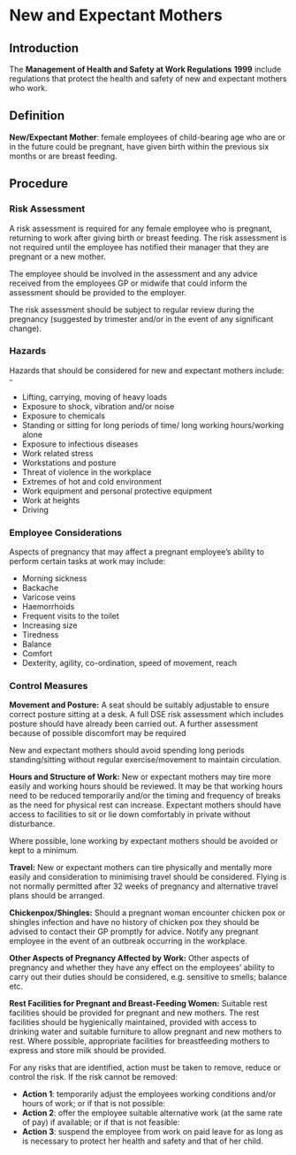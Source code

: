 # New and Expectant Mothers

## Introduction

The **Management of Health and Safety at Work Regulations** **1999** include regulations that protect the health and safety of new and expectant mothers who work. 

## Definition 

**New/Expectant Mother**: female employees of child-bearing age who are or in the future could be pregnant, have given birth within the previous six months or are breast feeding. 

## Procedure 

### Risk Assessment 

A risk assessment is required for any female employee who is pregnant, returning to work after giving birth or breast feeding. The risk assessment is not required until the employee has notified their manager that they are pregnant or a new mother. 

The employee should be involved in the assessment and any advice received from the employees GP or midwife that could inform the assessment should be provided to the employer. 

The risk assessment should be subject to regular review during the pregnancy (suggested by trimester and/or in the event of any significant change). 

### Hazards 

Hazards that should be considered for new and expectant mothers include: - 

- Lifting, carrying, moving of heavy loads 
- Exposure to shock, vibration and/or noise 
- Exposure to chemicals 
- Standing or sitting for long periods of time/ long working hours/working alone 
- Exposure to infectious diseases 
- Work related stress 
- Workstations and posture 
- Threat of violence in the workplace 
- Extremes of hot and cold environment 
- Work equipment and personal protective equipment 
- Work at heights 
- Driving 

### Employee Considerations 

Aspects of pregnancy that may affect a pregnant employee’s ability to perform certain tasks at work may include: 

- Morning sickness 
- Backache 
- Varicose veins 
- Haemorrhoids 
- Frequent visits to the toilet 
- Increasing size 
- Tiredness 
- Balance 
- Comfort 
- Dexterity, agility, co-ordination, speed of movement, reach 

### Control Measures 

**Movement and Posture:** A seat should be suitably adjustable to ensure correct posture sitting at a desk. A full DSE risk assessment which includes posture should have already been carried out. A further assessment because of possible discomfort may be required 

New and expectant mothers should avoid spending long periods standing/sitting without regular exercise/movement to maintain circulation. 

**Hours and Structure of Work:** New or expectant mothers may tire more easily and working hours should be reviewed. It may be that working hours need to be reduced temporarily and/or the timing and frequency of breaks as the need for physical rest can increase. Expectant mothers should have access to facilities to sit or lie down comfortably in private without disturbance.

Where possible, lone working by expectant mothers should be avoided or kept to a minimum. 

**Travel:** New or expectant mothers can tire physically and mentally more easily and consideration to minimising travel should be considered. Flying is not normally permitted after 32 weeks of pregnancy and alternative travel plans should be arranged. 

**Chickenpox/Shingles:** Should a pregnant woman encounter chicken pox or shingles infection and have no history of chicken pox they should be advised to contact their GP promptly for advice. Notify any pregnant employee in the event of an outbreak occurring in the workplace. 

**Other Aspects of Pregnancy Affected by Work:** Other aspects of pregnancy and whether they have any effect on the employees’ ability to carry out their duties should be considered, e.g. sensitive to smells; balance etc. 

**Rest Facilities for Pregnant and Breast-Feeding Women:** Suitable rest facilities should be provided for pregnant and new mothers. The rest facilities should be hygienically maintained, provided with access to drinking water and suitable furniture to allow pregnant and new mothers to rest. Where possible, appropriate facilities for breastfeeding mothers to express and store milk should be provided. 

For any risks that are identified, action must be taken to remove, reduce or control the risk. If the risk cannot be removed: 

- **Action 1**: temporarily adjust the employees working conditions and/or hours of work; or if that is not possible: 
- **Action 2**: offer the employee suitable alternative work (at the same rate of pay) if available; or if that is not feasible: 
- **Action 3**: suspend the employee from work on paid leave for as long as is necessary to protect her health and safety and that of her child. 

